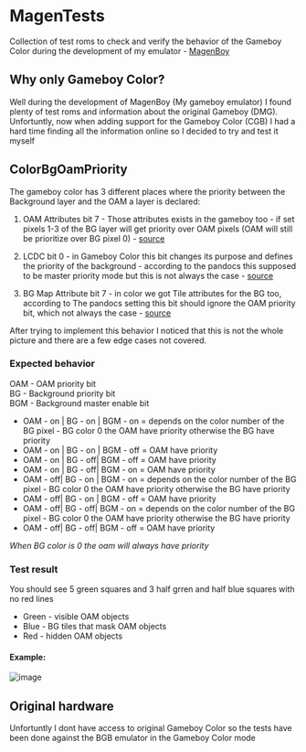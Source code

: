 # MagenTests

Collection of test roms to check and verify the behavior of the Gameboy Color during the development of my emulator - [MagenBoy](https://github.com/alloncm/MagenBoy)

## Why only Gameboy Color?

Well during the development of MagenBoy (My gameboy emulator) I found plenty of test roms and information about the original Gameboy (DMG).\
Unfortuntly, now when adding support for the Gameboy Color (CGB) I had a hard time finding all the information online so I decided to try and test it myself
 
## ColorBgOamPriority

The gameboy color has 3 different places where the priority between the Background layer and the OAM a layer is declared:

1. OAM Attributes bit 7 - Those attributes exists in the gameboy too - if set pixels 1-3 of the BG layer will get priority over OAM pixels (OAM will still be prioritize over BG pixel 0) - [source](https://gbdev.io/pandocs/OAM.html#byte-3---attributesflags)

2. LCDC bit 0 - in Gameboy Color this bit changes its purpose and defines the priority of the background - according to the pandocs this supposed to be master priority mode but this is not always the case - [source](https://gbdev.io/pandocs/LCDC.html#lcdc0---bg-and-window-enablepriority)

3. BG Map Attribute bit 7 - in color we got Tile attributes for the BG too, according to The pandocs setting this bit should ignore the OAM priority bit, which not always the case - [source](https://gbdev.io/pandocs/Tile_Maps.html#bg-map-attributes-cgb-mode-only)

After trying to implement this behavior I noticed that this is not the whole picture and there are a few edge cases not covered.

### Expected behavior
OAM - OAM priority bit\
BG - Background priority bit\
BGM - Background master enable bit

* OAM - on | BG - on | BGM - on = depends on the color number of the BG pixel - BG color 0 the OAM have priority otherwise the BG have priority
* OAM - on | BG - on | BGM - off = OAM have priority
* OAM - on | BG - off| BGM - off = OAM have priority
* OAM - on | BG - off| BGM - on = OAM have priority
* OAM - off| BG - on | BGM - on = depends on the color number of the BG pixel - BG color 0 the OAM have priority otherwise the BG have priority
* OAM - off| BG - on | BGM - off = OAM have priority
* OAM - off| BG - off| BGM - on = depends on the color number of the BG pixel - BG color 0 the OAM have priority otherwise the BG have priority
* OAM - off| BG - off| BGM - off = OAM have priority

*When BG color is 0 the oam will always have priority*

### Test result
You should see 5 green squares and 3 half grren and half blue squares with no red lines

* Green - visible OAM objects
* Blue - BG tiles that mask OAM objects
* Red - hidden OAM objects

#### Example:
![image](https://user-images.githubusercontent.com/25867720/163681645-5a5a7fdf-98a8-4042-8b34-4a6b0e2f01fe.png)

## Original hardware
Unfortuntly I dont have access to original Gameboy Color so the tests have been done against the BGB emulator in the Gameboy Color mode
